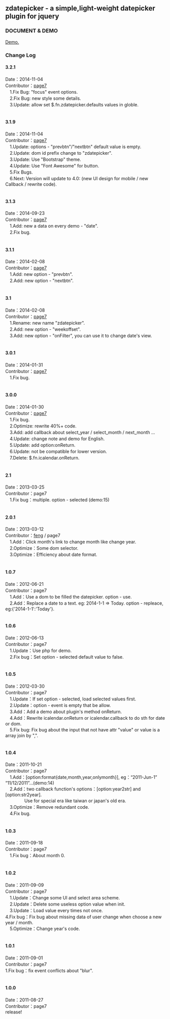 <h2>zdatepicker - a simple,light-weight datepicker plugin for jquery</h2>

<h3>DOCUMENT & DEMO</h3>
<a href="http://www.nolanchou.com/zdatepicker/demo.php" target="_blank">Demo.</a>
<br />

<h3>Change Log</h3>

<h4>3.2.1</h4>
Date：2014-11-04<br />
Contributor：<a href="http://www.nolanchou.com" target="_blank">page7</a><br />
	　1.Fix Bug: "focus" event options.<br />
	　2.Fix Bug: new style some details.<br />
	　3.Update: allow set $.fn.zdatepicker.defaults values in globle.<br />
<br />

<h4>3.1.9</h4>
Date：2014-11-04<br />
Contributor：<a href="http://www.nolanchou.com" target="_blank">page7</a><br />
	　1.Update: options - "prevbtn"/"nextbtn" default value is empty.<br />
	　2.Update: dom id prefix change to "zdatepicker".<br />
	　3.Update: Use "Bootstrap" theme.<br />
	　4.Update: Use "Font Awesome" for button.<br />
	　5.Fix Bugs.<br />
	　6.Next: Version will update to 4.0: (new UI design for mobile / new Callback / rewrite code).<br />
<br />

<h4>3.1.3</h4>
Date：2014-09-23<br />
Contributor：<a href="http://www.nolanchou.com" target="_blank">page7</a><br />
	　1.Add: new a data on every demo - "date".<br />
	　2.Fix bug.<br />
<br />

<h4>3.1.1</h4>
Date：2014-02-08<br />
Contributor：<a href="http://www.nolanchou.com" target="_blank">page7</a><br />
	　1.Add: new option - "prevbtn".<br />
	　2.Add: new option - "nextbtn".<br />
<br />

<h4>3.1</h4>
Date：2014-02-08<br />
Contributor：<a href="http://www.nolanchou.com" target="_blank">page7</a><br />
	　1.Rename: new name "zdatepicker".<br />
	　2.Add: new option - "weekoffset".<br />
	　3.Add: new option - "onFilter", you can use it to change date's view.<br />
<br />

<h4>3.0.1</h4>
Date：2014-01-31<br />
Contributor：<a href="http://www.nolanchou.com" target="_blank">page7</a><br />
	　1.Fix bug.<br />
<br />

<h4>3.0.0</h4>
Date：2014-01-30<br />
Contributor：<a href="http://www.nolanchou.com" target="_blank">page7</a><br />
	　1.Fix bug.<br />
	　2.Optimize: rewrite 40%+ code.<br />
	　3.Add: add callback about select_year / select_month / next_month ...<br />
	　4.Update: change note and demo for English.<br />
	　5.Update: add option:onReturn.<br />
	　6.Update: not be compatible for lower version.<br />
	　7.Delete: $.fn.icalendar.onReturn.<br />
<br />

<h4>2.1</h4>
Date：2013-03-25<br />
Contributor：page7<br />
	　1.Fix bug：multiple. option - selected (demo:15)<br />
<br />

<h4>2.0.1</h4>
Date：2013-03-12<br />
Contributor：<a href="mailto:ilove908402777@gmail.com">feng</a> / page7<br />
	　1.Add：Click month's link to change month like change year.<br />
	　2.Optimize：Some dom selector.<br />
	　3.Optimize：Efficiency about date format.<br />
<br />

<h4>1.0.7</h4>
Date：2012-06-21<br />
Contributor：page7<br />
	　1.Add：Use a dom to be filled the datepicker. option - use. <br />
	　2.Add：Replace a date to a text. eg: 2014-1-1 => Today. option - repleace, eg:{'2014-1-1':'Today'}.<br />
<br />

<h4>1.0.6</h4>
Date：2012-06-13<br />
Contributor：page7<br />
	　1.Update：Use php for demo.<br />
	　2.Fix bug：Set option - selected default value to false.<br />
<br />

<h4>1.0.5</h4>
Date：2012-03-30<br />
Contributor：page7<br />
	　1.Update：If set option - selected, load selected values first.<br />
	　2.Update：option - event is empty that be allow.<br />
	　3.Add：Add a demo about plugin's method onReturn.<br />
	　4.Add：Rewrite icalendar.onReturn or icalendar.callback to do sth for date or dom.<br />
	　5.Fix bug: Fix bug about the input that not have attr "value" or value is a array join by ",".<br />
<br />

<h4>1.0.4</h4>
Date：2011-10-21<br />
Contributor：page7<br />
	　1.Add：[option:format{date,month,year,onlymonth}], eg：“2011-Jun-1” “11/12/2011”...(demo:14)<br />
	　2.Add：two callback function's options：[option:year2str] and [option:str2year].<br />
	　　　　 Use for special era like taiwan or japan's old era.<br />
	　3.Optimize：Remove redundant code.<br />
	　4.Fix bug.<br />
<br />

<h4>1.0.3</h4>
Date：2011-09-18<br />
Contributor：page7<br />
	　1.Fix bug：About month 0.<br />
<br />

<h4>1.0.2</h4>
Date：2011-09-09<br />
Contributor：page7<br />
	　1.Update：Change some UI and select area scheme.<br />
	　2.Update：Delete some useless option value when init.<br />
	　3.Update：Load value every times not once.<br />
	  4.Fix bug：Fix bug about missing data of user change when choose a new year / month.<br />
	　5.Optimize：Change year's code.<br />
<br />

<h4>1.0.1</h4>
Date：2011-09-01<br />
Contributor：page7<br />
	1.Fix bug：fix event conflicts about "blur".<br />
<br />

<h4>1.0.0</h4>
Date：2011-08-27<br />
Contributor：page7<br />
	release!<br />